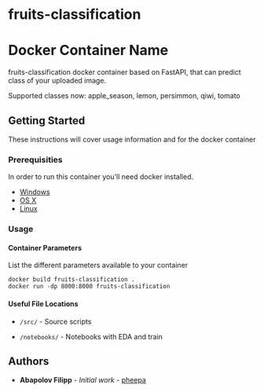 # fruits-classification
# Docker Container Name

fruits-classification docker container based on FastAPI, that can predict class of your uploaded image.

Supported classes now: apple_season, lemon, persimmon, qiwi, tomato

## Getting Started

These instructions will cover usage information and for the docker container 

### Prerequisities


In order to run this container you'll need docker installed.

* [Windows](https://docs.docker.com/windows/started)
* [OS X](https://docs.docker.com/mac/started/)
* [Linux](https://docs.docker.com/linux/started/)

### Usage

#### Container Parameters

List the different parameters available to your container

```shell
docker build fruits-classification .
docker run -dp 8000:8000 fruits-classification
```


#### Useful File Locations

* `/src/` - Source scripts
  
* `/notebooks/` - Notebooks with EDA and train


## Authors

* **Abapolov Filipp** - *Initial work* - [pheepa](https://github.com/pheepa)